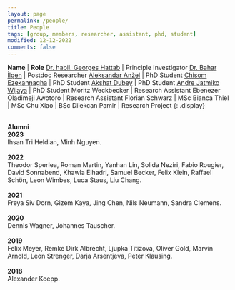 ```yaml
---
layout: page
permalink: /people/
title: People
tags: [group, members, researcher, assistant, phd, student]
modified: 12-12-2022
comments: false
---
```


**Name**    | **Role**
[Dr. habil. Georges Hattab](/hattab)  | Principle Investigator
[Dr. Bahar İlgen](https://scholar.google.com/citations?hl=en&user=dTdqws0AAAAJ)  | Postdoc Researcher
[Aleksandar Anžel](https://aanzel.github.io)  | PhD Student
[Chisom Ezekannagha](https://sombiri.github.io)  | PhD Student
[Akshat Dubey](https://www.linkedin.com/in/akshat-dubey-5983b2185/)  | PhD Student
[Andre Jatmiko Wijaya](https://www.linkedin.com/in/andre-jatmiko-wijaya-9a0296107/)  | PhD Student
Moritz Weckbecker  | Research Assistant
Ebenezer Oladimeji Awotoro  | Research Assistant
Florian Schwarz  | MSc
Bianca Thiel  | MSc
Chu Xiao  | BSc
Dilekcan Pamir  | Research Project
{: .display}
<br/>
<br/>

**Alumni**
<br/>
**2023**
<br/>
Ihsan Tri Heldian, Minh Nguyen.
<br/>
<br/>
**2022**
<br/>
Theodor Sperlea, Roman Martin, Yanhan Lin, Solida Neziri, Fabio Rougier, David Sonnabend, Khawla Elhadri, Samuel Becker, Felix Klein, Raffael Schön, Leon Wimbes, Luca Staus, Liu Chang.
<br/>
<br/>
**2021**
<br/>
Freya Siv Dorn, Gizem Kaya, Jing Chen, Nils Neumann, Sandra Clemens.
<br/>
<br/>
**2020**
<br/>
Dennis Wagner, Johannes Tauscher.
<br/>
<br/>
‌**2019**
<br/>
Felix Meyer, Remke Dirk Albrecht, Ljupka Titizova, Oliver Gold, Marvin Arnold, Leon Strenger, Darja Arsentjeva, Peter Klausing.
<br/>
<br/>
**2018**
<br/>
Alexander Koepp.